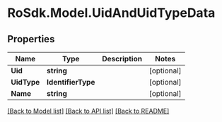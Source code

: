 # RoSdk.Model.UidAndUidTypeData

## Properties

Name | Type | Description | Notes
------------ | ------------- | ------------- | -------------
**Uid** | **string** |  | [optional] 
**UidType** | **IdentifierType** |  | [optional] 
**Name** | **string** |  | [optional] 

[[Back to Model list]](../README.md#documentation-for-models) [[Back to API list]](../README.md#documentation-for-api-endpoints) [[Back to README]](../README.md)

